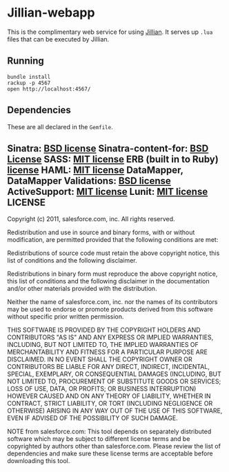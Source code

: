 Jillian-webapp
==============

This is the complimentary web service for using [Jillian](https://github.com/forcedotcom/jillian). It serves up
`.lua` files that can be executed by Jillian.

Running
-------

    bundle install
    rackup -p 4567
    open http://localhost:4567/

Dependencies
------------
These are all declared in the `Gemfile`.

Sinatra: [BSD license](https://github.com/sinatra/sinatra/blob/master/LICENSE)
Sinatra-content-for: [BSD License](https://github.com/foca/sinatra-content-for/blob/master/LICENSE)
SASS: [MIT license](http://sass-lang.com/docs/yardoc/file.MIT-LICENSE.html)
ERB (built in to Ruby) [license](http://www.ruby-lang.org/en/LICENSE.txt)
HAML: [MIT license](http://haml-lang.com/docs/yardoc/file.MIT-LICENSE.html)
DataMapper, DataMapper Validations: [BSD license](https://github.com/datamapper/dm-core/blob/master/LICENSE)
ActiveSupport: [MIT license](http://as.rubyonrails.org/files/README.html)
Lunit: [MIT license](http://repo.or.cz/w/lunit.git/blob/HEAD:/LICENSE)
LICENSE
-------
Copyright (c) 2011, salesforce.com, inc.
All rights reserved.

Redistribution and use in source and binary forms, with or without modification, are permitted provided
that the following conditions are met:

Redistributions of source code must retain the above copyright notice, this list of conditions and the
following disclaimer.

Redistributions in binary form must reproduce the above copyright notice, this list of conditions and
the following disclaimer in the documentation and/or other materials provided with the distribution.

Neither the name of salesforce.com, inc. nor the names of its contributors may be used to endorse or
promote products derived from this software without specific prior written permission.

THIS SOFTWARE IS PROVIDED BY THE COPYRIGHT HOLDERS AND CONTRIBUTORS "AS IS" AND ANY EXPRESS OR IMPLIED
WARRANTIES, INCLUDING, BUT NOT LIMITED TO, THE IMPLIED WARRANTIES OF MERCHANTABILITY AND FITNESS FOR A
PARTICULAR PURPOSE ARE DISCLAIMED. IN NO EVENT SHALL THE COPYRIGHT OWNER OR CONTRIBUTORS BE LIABLE FOR
ANY DIRECT, INDIRECT, INCIDENTAL, SPECIAL, EXEMPLARY, OR CONSEQUENTIAL DAMAGES (INCLUDING, BUT NOT LIMITED
TO, PROCUREMENT OF SUBSTITUTE GOODS OR SERVICES; LOSS OF USE, DATA, OR PROFITS; OR BUSINESS INTERRUPTION)
HOWEVER CAUSED AND ON ANY THEORY OF LIABILITY, WHETHER IN CONTRACT, STRICT LIABILITY, OR TORT (INCLUDING
NEGLIGENCE OR OTHERWISE) ARISING IN ANY WAY OUT OF THE USE OF THIS SOFTWARE, EVEN IF ADVISED OF THE
POSSIBILITY OF SUCH DAMAGE.

NOTE from salesforce.com: This tool depends on separately distributed software which may be subject
to different license terms and be copyrighted by authors other than salesforce.com. Please review
the list of dependencies and make sure these license terms are acceptable before downloading this
tool.
